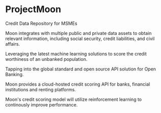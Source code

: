 # ProjectMoon
Credit Data Repository for MSMEs

Moon integrates with multiple public and private data assets to obtain relevant information, including social security, credit liabilities, and civil affairs.

Leveraging the latest machine learning solutions to score the credit worthiness of an unbanked population.

Tapping into the global standard and open source API solution for Open Banking.

Moon provides a cloud-hosted credit scoring API for banks, financial institutions and renting platforms.

Moon's credit scoring model will utilize reinforcement learning to continously improve performance.

